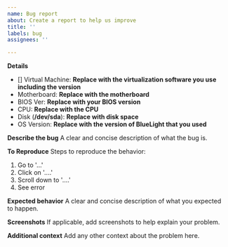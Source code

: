 ```yaml
---
name: Bug report
about: Create a report to help us improve
title: ''
labels: bug
assignees: ''

---
```


<!---
Not using this template will result in an issue closure. Don't forgot to attach any log files if the bug comes from the installer, the log file is stored in home://install.log.
--->

**Details**
- [] Virtual Machine: **Replace with the virtualization software you use including the version**
- Motherboard: **Replace with the motherboard**
- BIOS Ver: **Replace with your BIOS version**
- CPU: **Replace with the CPU**
- Disk (**/dev/sda**): **Replace with disk space**
- OS Version: **Replace with the version of BlueLight that you used**

**Describe the bug**
A clear and concise description of what the bug is.

**To Reproduce**
Steps to reproduce the behavior:
1. Go to '...'
2. Click on '....'
3. Scroll down to '....'
4. See error

**Expected behavior**
A clear and concise description of what you expected to happen.

**Screenshots**
If applicable, add screenshots to help explain your problem.

**Additional context**
Add any other context about the problem here.
